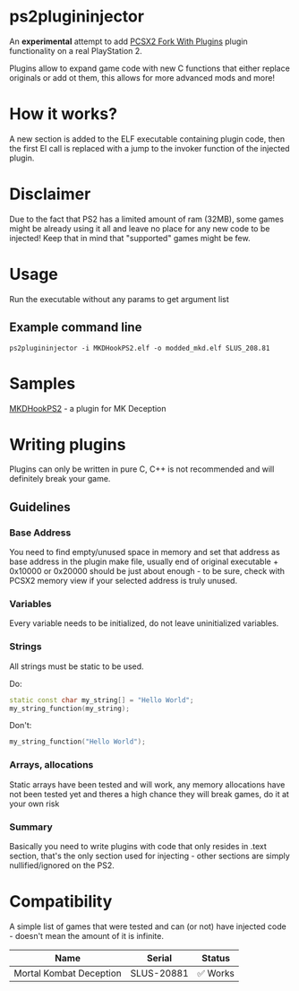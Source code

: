 ﻿# ps2plugininjector

An **experimental** attempt to add [PCSX2 Fork With Plugins](https://github.com/ASI-Factory/PCSX2-Fork-With-Plugins) plugin functionality on a real PlayStation 2.

Plugins allow to expand game code with new C functions that either replace originals or add ot them, this allows for 
more advanced mods and more!


# How it works?

A new section is added to the ELF executable containing plugin code, then the first EI call is replaced with a 
jump to the invoker function of the injected plugin.


# Disclaimer
Due to the fact that PS2 has a limited amount of ram (32MB), some games might be already using it all and
leave no place for any new code to be injected! Keep that in mind that "supported" games might be few.


# Usage

Run the executable without any params to get argument list

## Example command line
`ps2plugininjector -i MKDHookPS2.elf -o modded_mkd.elf SLUS_208.81`

# Samples

[MKDHookPS2](http://github.com/ermaccer/MKDHookPS2) - a plugin for MK Deception

# Writing plugins

Plugins can only be written in pure C, C++ is not recommended and will definitely break your game.

## Guidelines

### Base Address
You need to find empty/unused space in memory and set that address as base address in the plugin make file, usually end of original executable + 0x10000 or 0x20000 should be just about enough - to be sure, check with PCSX2 memory view if your selected address is truly unused.


### Variables
Every variable needs to be initialized, do not leave uninitialized variables.

### Strings
All strings must be static to be used.

Do:
```cpp
static const char my_string[] = "Hello World";
my_string_function(my_string);
```
Don't:
```cpp
my_string_function("Hello World");
```

### Arrays, allocations
Static arrays have been tested and will work, any memory allocations have not been tested yet and theres a high chance they will break games, do it
at your own risk


### Summary
Basically you need to write plugins with code that only resides in .text section, that's the only section used for injecting - other sections are simply nullified/ignored on the PS2.


# Compatibility
A simple list of games that were tested and can (or not) have injected code - doesn't mean the amount of it is infinite.

| Name | Serial | Status |
|       ---       |       ---       |      ---       |
| Mortal Kombat Deception | SLUS-20881 |✅ Works  |
